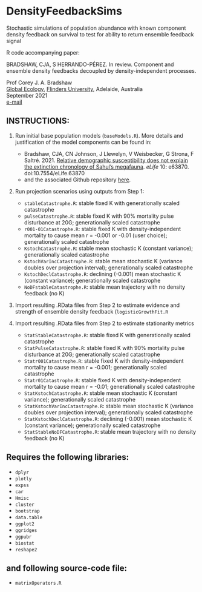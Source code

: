 # DensityFeedbackSims
Stochastic simulations of population abundance with known component density feedback on survival to test for ability to return ensemble feedback signal

R code accompanying paper:

BRADSHAW, CJA, S HERRANDO-PÉREZ. In review. Component and ensemble density feedbacks decoupled by density-independent processes. 

Prof Corey J. A. Bradshaw <br>
<a href="http://globalecologyflinders.com" target="_blank">Global Ecology</a>, <a href="http://flinders.edu.au" target="_blank">Flinders University</a>, Adelaide, Australia <br>
September 2021 <br>
<a href=mailto:corey.bradshaw@flinders.edu.au>e-mail</a> <br>

## INSTRUCTIONS:

1. Run initial base population models (<code>baseModels.R</code>). More details and justification of the model components can be found in:
    - Bradshaw, CJA, CN Johnson, J Llewelyn, V Weisbecker, G Strona, F Saltré. 2021. <a href="http://doi.org/10.7554/eLife.63870">Relative demographic susceptibility does not explain the extinction chronology of Sahul’s megafauna</a>. <em>eLife</em> 10: e63870. doi:10.7554/eLife.63870
    - and the associated Github repository <a href="https://github.com/cjabradshaw/MegafaunaSusceptibility">here</a>.

3. Run projection scenarios using outputs from Step 1:
    - <code>stableCatastrophe.R</code>: stable fixed K with generationally scaled catastrophe
    - <code>pulseCatastrophe.R</code>: stable fixed K with 90% mortality pulse disturbance at 20G; generationally scaled catastrophe
    - <code>r001-01Catastrophe.R</code>: stable fixed K with density-independent mortality to cause mean r = -0.001 or -0.01 (user choice); generationally scaled catastrophe
    - <code>KstochCatastrophe.R</code>: stable mean stochastic K (constant variance); generationally scaled catastrophe
    - <code>KstochVarIncCatastrophe.R</code>: stable mean stochastic K (variance doubles over projection interval); generationally scaled catastrophe
    - <code>KstochDeclCatastrophe.R</code>: declining (-0.001) mean stochastic K (constant variance); generationally scaled catastrophe
    - <code>NoDFstableCatastrophe.R</code>: stable mean trajectory with no density feedback (no K)
4. Import resulting .RData files from Step 2 to estimate evidence and strength of ensemble density feedback (<code>logisticGrowthFit.R</code>
5. Import resulting .RData files from Step 2 to estimate stationarity metrics
    - <code>StatStableCatastrophe.R</code>: stable fixed K with generationally scaled catastrophe
    - <code>StatPulseCatastrophe.R</code>: stable fixed K with 90% mortality pulse disturbance at 20G; generationally scaled catastrophe
    - <code>Statr001Catastrophe.R</code>: stable fixed K with density-independent mortality to cause mean r = -0.001; generationally scaled catastrophe
    - <code>Statr01Catastrophe.R</code>: stable fixed K with density-independent mortality to cause mean r = -0.01; generationally scaled catastrophe
    - <code>StatKstochCatastrophe.R</code>: stable mean stochastic K (constant variance); generationally scaled catastrophe
    - <code>StatKstochVarIncCatastrophe.R</code>: stable mean stochastic K (variance doubles over projection interval); generationally scaled catastrophe
    - <code>StatKstochDeclCatastrophe.R</code>: declining (-0.001) mean stochastic K (constant variance); generationally scaled catastrophe
    - <code>StatStableNoDFCatastrophe.R</code>: stable mean trajectory with no density feedback (no K)

## Requires the following libraries:
- <code>dplyr</code>
- <code>plotly</code>
- <code>expss</code>
- <code>car</code>
- <code>Hmisc</code>
- <code>cluster</code>
- <code>bootstrap</code>
- <code>data.table</code>
- <code>ggplot2</code>
- <code>ggridges</code>
- <code>ggpubr</code>
- <code>biostat</code>
- <code>reshape2</code>

## and following source-code file:
- <code>matrixOperators.R</code>




